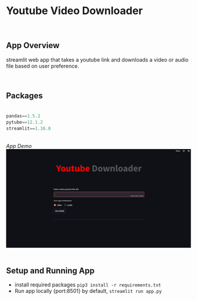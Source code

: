 # Youtube Video Downloader

<br>

## App Overview

streamlit web app that takes a youtube link and downloads a video or audio file based on user preference.

<br>

## Packages

```python

pandas==1.5.2
pytube==12.1.2
streamlit==1.16.0

```

<br><i>App Demo</i>
<img src="a.png"
     alt="app demo"
     style="float: left; margin-right: 10px; margin-bottom: 50px;" />
<br>


## Setup and Running App

- install required packages `pip3 install -r requirements.txt`
- Run app locally {port:8501} by default, `streamlit run app.py`

